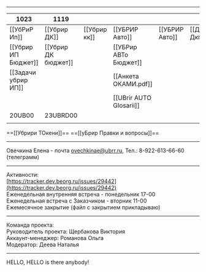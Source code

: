 
---

| 1023                | 1119                |              |                         |                |             |
| ------------------- | ------------------- | ------------ | ----------------------- | -------------- | ----------- |
| [[УбРиР Ип]]        | [[Убрир ДК]]        | [[Убрир кк]] | [[УБРИР Авто]]          | [[УБРИР Авто]] | [[ДДу Дкп]] |
| [[Убрир ИП Бюджет]] | [[Убрир ДК бюджет]] |              | [[УБРир АВТо Бюджет]]   |                |             |
| [[Задачи убрир ИП]] |                     |              | [[Анкета ОКАМИ.pdf]]    |                |             |
|                     |                     |              | [[UBrir AUTO Glosarii]] |                |             |
| 20UB00              | 23UBRD00            |              |                         |                |             |
|                     |                     |              |                         |                |             |
==[[Убрири ТОкени]]==
==[[уБрир Правки и вопросы]]==

---
Овечкина Елена - почта [ovechkinae@ubrr.ru](mailto:ovechkinae@ubrr.ru), Тел.: 8-922-613-66-60 (телеграмм)

---
Активности:  
[https://tracker.dev.beorg.ru/issues/29442](https://tracker.dev.beorg.ru/issues/29442)  
Еженедельная внутренняя встреча - понедельник 17-00  
Еженедельная встреча с Заказчиком - вторник 11-00  
Ежемесячное закрытие (файл с закрытием прикладываю)

-------
Команда проекта:  
Руководитель проекта: Щербакова Виктория  
Аккаунт-менеджер: Романова Ольга  
Модератор: Деева Наталья

---
HELLO, HELLO is there anybody!
